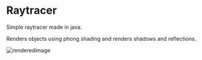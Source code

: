 # Raytracer
Simple raytracer made in java.

Renders objects using phong shading and renders shadows and reflections.

![renderedimage](https://user-images.githubusercontent.com/57811775/134290391-3192ff6c-434f-4ff7-a1a0-e96bfba175be.png)
